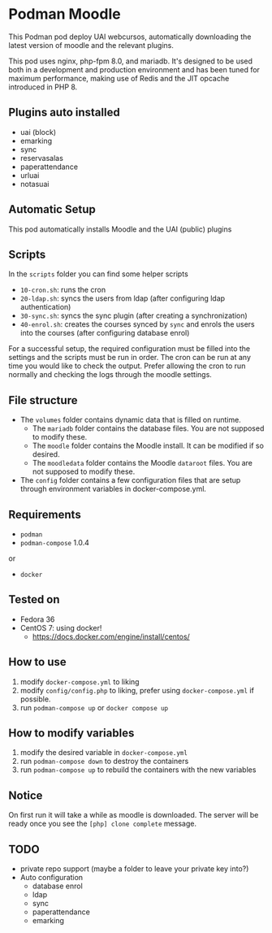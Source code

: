 # Podman Moodle

This Podman pod deploy UAI webcursos, automatically downloading the latest version of moodle and the relevant plugins.

This pod uses nginx, php-fpm 8.0, and mariadb. It's designed to be used both in a development and production environment and has been tuned for maximum performance, making use of Redis and the JIT opcache introduced in PHP 8.

## Plugins auto installed
- uai (block)
- emarking
- sync
- reservasalas
- paperattendance
- urluai
- notasuai

## Automatic Setup
This pod automatically installs Moodle and the UAI (public) plugins

## Scripts
In the `scripts` folder you can find some helper scripts

- `10-cron.sh`: runs the cron
- `20-ldap.sh`: syncs the users from ldap (after configuring ldap authentication)
- `30-sync.sh`: syncs the sync plugin (after creating a synchronization)
- `40-enrol.sh`: creates the courses synced by `sync` and enrols the users into the courses (after configuring database enrol)

For a successful setup, the required configuration must be filled into the settings and the scripts must be run in order. The cron can be run at any time you would like to check the output. Prefer allowing the cron to run normally and checking the logs through the moodle settings.

## File structure
- The `volumes` folder contains dynamic data that is filled on runtime.
    - The `mariadb` folder contains the database files. You are not supposed to modify these.
    - The `moodle` folder contains the Moodle install. It can be modified if so desired.
    - The `moodledata` folder contains the Moodle `dataroot` files. You are not supposed to modify these.
- The `config` folder contains a few configuration files that are setup through environment variables in docker-compose.yml. 

## Requirements
- `podman`
- `podman-compose` 1.0.4 

or
- `docker`

## Tested on
- Fedora 36
- CentOS 7: using docker!
    - https://docs.docker.com/engine/install/centos/

## How to use
1. modify `docker-compose.yml` to liking
2. modify `config/config.php` to liking, prefer using `docker-compose.yml` if possible.
3. run `podman-compose up` or `docker compose up`

## How to modify variables
1. modify the desired variable in `docker-compose.yml`
2. run `podman-compose down` to destroy the containers
3. run `podman-compose up` to rebuild the containers with the new variables

## Notice
On first run it will take a while as moodle is downloaded. The server will be ready once you see the `[php] clone complete` message.

## TODO
- private repo support (maybe a folder to leave your private key into?)
- Auto configuration
    - database enrol
    - ldap
    - sync
    - paperattendance
    - emarking